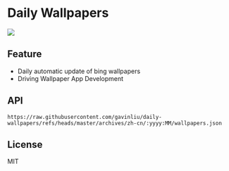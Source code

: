 # Daily Wallpapers
  
![](https://www.bing.com/th?id=OHR.JotunheimenPark_ZH-CN7417034574_UHD.jpg)

## Feature

- Daily automatic update of bing wallpapers
- Driving Wallpaper App Development

## API

```
https://raw.githubusercontent.com/gavinliu/daily-wallpapers/refs/heads/master/archives/zh-cn/:yyyy:MM/wallpapers.json
```

## License

MIT
  